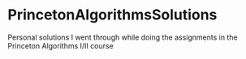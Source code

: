 # PrincetonAlgorithmsSolutions
Personal solutions I went through while doing the assignments in the Princeton Algorithms I/II course
